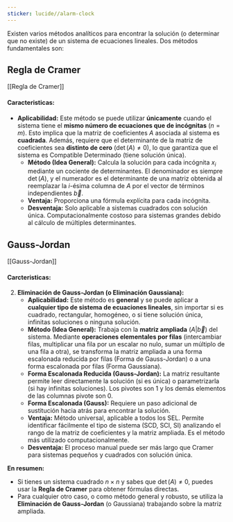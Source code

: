 ```yaml
---
sticker: lucide//alarm-clock
---
```

Existen varios métodos analíticos para encontrar la solución (o determinar que no existe) de un sistema de ecuaciones lineales. Dos métodos fundamentales son:

## Regla de Cramer
[[Regla de Cramer]]
#### Caracteristicas: 
*   **Aplicabilidad:** Este método se puede utilizar **únicamente** cuando el sistema tiene el **mismo número de ecuaciones que de incógnitas** ($n=m$). Esto implica que la matriz de coeficientes $A$ asociada al sistema es **cuadrada**. Además, requiere que el determinante de la matriz de coeficientes sea **distinto de cero** ($\det(A) \neq 0$), lo que garantiza que el sistema es Compatible Determinado (tiene solución única).
    *   **Método (Idea General):** Calcula la solución para cada incógnita $x_i$ mediante un cociente de determinantes. El denominador es siempre $\det(A)$, y el numerador es el determinante de una matriz obtenida al reemplazar la $i$-ésima columna de $A$ por el vector de términos independientes $\vec{b}$.
    *   **Ventaja:** Proporciona una fórmula explícita para cada incógnita.
    *   **Desventaja:** Solo aplicable a sistemas cuadrados con solución única. Computacionalmente costoso para sistemas grandes debido al cálculo de múltiples determinantes.


## Gauss-Jordan
[[Gauss-Jordan]]
#### Carcteristicas:
2.  **Eliminación de Gauss-Jordan (o Eliminación Gaussiana):**
    *   **Aplicabilidad:** Este método es **general** y se puede aplicar a **cualquier tipo de sistema de ecuaciones lineales**, sin importar si es cuadrado, rectangular, homogéneo, o si tiene solución única, infinitas soluciones o ninguna solución.
    *   **Método (Idea General):** Trabaja con la **matriz ampliada** $(A|\vec{b})$ del sistema. Mediante **operaciones elementales por filas** (intercambiar filas, multiplicar una fila por un escalar no nulo, sumar un múltiplo de una fila a otra), se transforma la matriz ampliada a una forma escalonada reducida por filas (Forma de Gauss-Jordan) o a una forma escalonada por filas (Forma Gaussiana).
    *   **Forma Escalonada Reducida (Gauss-Jordan):** La matriz resultante permite leer directamente la solución (si es única) o parametrizarla (si hay infinitas soluciones). Los pivotes son 1 y los demás elementos de las columnas pivote son 0.
    *   **Forma Escalonada (Gauss):** Requiere un paso adicional de sustitución hacia atrás para encontrar la solución.
    *   **Ventaja:** Método universal, aplicable a todos los SEL. Permite identificar fácilmente el tipo de sistema (SCD, SCI, SI) analizando el rango de la matriz de coeficientes y la matriz ampliada. Es el método más utilizado computacionalmente.
    *   **Desventaja:** El proceso manual puede ser más largo que Cramer para sistemas pequeños y cuadrados con solución única.

**En resumen:**
*   Si tienes un sistema cuadrado $n \times n$ y sabes que $\det(A) \neq 0$, puedes usar la **Regla de Cramer** para obtener fórmulas directas.
*   Para cualquier otro caso, o como método general y robusto, se utiliza la **Eliminación de Gauss-Jordan** (o Gaussiana) trabajando sobre la matriz ampliada.